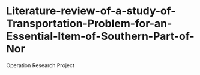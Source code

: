 # Literature-review-of-a-study-of-Transportation-Problem-for-an-Essential-Item-of-Southern-Part-of-Nor
Operation Research Project
